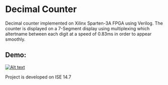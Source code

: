 # Decimal Counter

Decimal counter implemented on Xilinx Sparten-3A FPGA using Verilog.
The counter is displayed on a 7-Segment display using multiplexing which altertname between each digit at a speed of 0.83ms in order to appear smoothly.

## Demo:
[![Alt text](https://img.youtube.com/vi/IS8DuGHC5sQ/0.jpg)](https://www.youtube.com/watch?v=IS8DuGHC5sQ)

Project is developed on ISE 14.7
